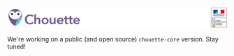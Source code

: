 ![Chouette](chouette.png)

We're working on a public (and open source) `chouette-core` version. Stay tuned!
